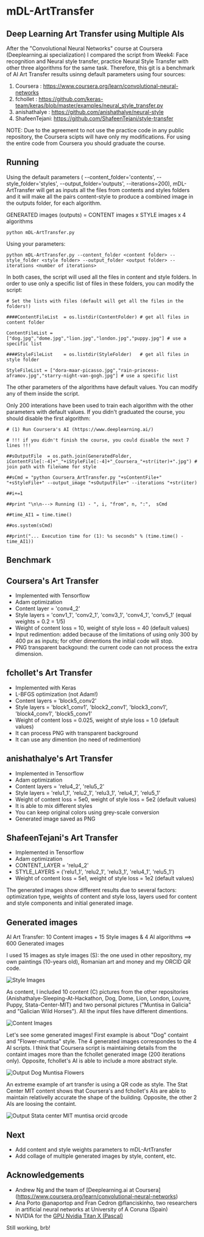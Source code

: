 # mDL-ArtTransfer
Deep Learning Art Transfer using Multiple AIs
---------------------------------------------

After the "Convolutional Neural Networks" course at Coursera (Deeplearning.ai specialization) I compared the script from Week4: Face recognition and Neural style transfer, practice Neural Style Transfer with other three algorithms for the same task. Therefore, this git is a benchmark of AI Art Transfer results usinng default parameters using four sources:

1) Coursera     : https://www.coursera.org/learn/convolutional-neural-networks
2) fchollet     : https://github.com/keras-team/keras/blob/master/examples/neural_style_transfer.py
3) anishathalye : https://github.com/anishathalye/neural-style
4) ShafeenTejani: https://github.com/ShafeenTejani/style-transfer

NOTE: Due to the agreement to not use the practice code in any public repository, the Coursera scipts will have only my modifications. For using the entire code from Coursera you should graduate the course.

## Running

Using the default parameters ( --content_folder='contents', --style_folder='styles', --output_folder='outputs', --iterations=200), mDL-ArtTransfer will get as inputs all the files from contents and styles folders and it will make all the pairs content-style to produce a combined image in the outputs folder, for each algorithm. 

GENERATED images (outputs) = CONTENT images x STYLE images x 4 algorithms 

`python mDL-ArtTransfer.py`

Using your parameters:

`python mDL-ArtTransfer.py --content_folder <content folder> --style_folder <style folder> --output_folder <output folder> --iterations <number of iterations>`

In both cases, the script will used all the files in content and style folders. In order to use only a specific list of files in these folders, you can modify the script:

`# Set the lists with files (default will get all the files in the folders!)`

`####ContentFileList  = os.listdir(ContentFolder) # get all files in content folder`

`ContentFileList = ["dog.jpg","dome.jpg","lion.jpg","london.jpg","puppy.jpg"] # use a specific list`

`####StyleFileList    = os.listdir(StyleFolder)   # get all files in style folder`

`StyleFileList = ["dora-maar-picasso.jpg","rain-princess-aframov.jpg","starry-night-van-gogh.jpg"] # use a specific list`

The other parameters of the algorithms have default values. You can modify any of them inside the script.

Only 200 interations have been used to train each algorithm with the other parameters with default values. If you didn't graduated the course, you should disable the first algorithm:

`# (1) Run Coursera's AI (https://www.deeplearning.ai/)`

`# !!! if you didn't finish the course, you could disable the next 7 lines !!!`

`##sOutputFile  = os.path.join(GeneratedFolder, iContentFile[:-4]+"_"+iStyleFile[:-4]+"_Coursera_"+str(iter)+".jpg") # join path with filename for style`

`##sCmd = "python Coursera_ArtTransfer.py "+sContentFile+" "+sStyleFile+" --output_image "+sOutputFile+" --iterations "+str(iter)`

`##i+=1`

`##print "\n\n---> Running (1) - ", i, "from", n, ":",  sCmd`

`##time_AI1 = time.time()`

`##os.system(sCmd)`

`##print("... Execution time for (1): %s seconds" % (time.time() - time_AI1))`

## Benchmark

Coursera's Art Transfer
-----------------------

* Implemented with Tensorflow
* Adam optimization
* Content layer = 'conv4_2'
* Style layers  = 'conv1_1', 'conv2_1', 'conv3_1', 'conv4_1', 'conv5_1' (equal weights = 0.2 = 1/5)
* Weight of content loss = 10, weight of style loss = 40 (default values)
* Input redimention: added because of the limitations of using only 300 by 400 px as inputs; for other dimentions the initial code will stop.
* PNG transparent backgound: the current code can not process the extra dimension.

fchollet's Art Transfer
-----------------------

* Implemented with Keras
* L-BFGS optimization (not Adam!)
* Content layers = 'block5_conv2'
* Style layers   = 'block1_conv1', 'block2_conv1', 'block3_conv1', 'block4_conv1', 'block5_conv1'
* Weight of content loss = 0.025, weight of style loss = 1.0 (default values)
* It can process PNG with transparent background
* It can use any dimention (no need of redimention)

anishathalye's Art Transfer
---------------------------

* Implemented in Tensorflow
* Adam optimization
* Content layers = 'relu4_2', 'relu5_2'
* Style layers   = 'relu1_1', 'relu2_1', 'relu3_1', 'relu4_1', 'relu5_1'
* Weight of content loss = 5e0, weight of style loss = 5e2 (default values)
* It is able to mix different styles
* You can keep original colors using grey-scale conversion
* Generated image saved as PNG

ShafeenTejani's Art Transfer
----------------------------

* Implemented in Tensorflow
* Adam optimization
* CONTENT_LAYER = 'relu4_2'
* STYLE_LAYERS = ('relu1_1', 'relu2_1', 'relu3_1', 'relu4_1', 'relu5_1')
* Weight of content loss = 5e1, weight of style loss = 1e2 (default values)

The generated images show different results due to several factors: optimization type, weights of content and style loss, layers used for content and style components and initial generated image.

Generated images
----------------

AI Art Transfer: 10 Content images + 15 Style images & 4 AI algorithms ==> 600 Generated images

I used 15 images as style images (S): the one used in other repository, my own paintings (10-years old), Romanian art and money and my ORCID QR code.

![Style Images](images/mDL-ArtTransfer_styles.png)

As content, I included 10 content (C) pictures from the other repositories (Anishathalye-Sleeping-At-Hackathon, Dog, Dome, Lion, London, Louvre, Puppy, Stata-Center-MIT) and two personal pictures ("Muntisa in Galicia" and "Galician Wild Horses"). All the input files have different dimentions.

![Content Images](images/mDL-ArtTransfer_contents.png)

Let's see some generated images! First example is about "Dog" containt and "Flower-muntisa" style. The 4 generated images correspondes to the 4 AI scripts. I think that Coursera script is maintaining details from the containt images more than the fchollet generated image (200 iterations only). Opposite, fchollet's AI is able to include a more abstract style.

![Output Dog Muntisa Flowers](images/mDL-ArtTransfer_Dog_Flowers-muntisa.png)

An extreme example of art transfer is using a QR code as style. The Stat Center MIT content shows that Coursera's and fchollet's AIs are able to maintain relativelly accurate the shape of the building. Opposite, the other 2 AIs are loosing the containt.

![Output Stata center MIT muntisa orcid qrcode](images/mDL-ArtTransfer_qr_code.png)

## Next

* Add content and style weights parameters to mDL-ArtTransfer
* Add collage of multiple generated images by style, content, etc.

## Acknowledgements

* Andrew Ng and the team of [Deeplearning.ai at Coursera] (https://www.coursera.org/learn/convolutional-neural-networks)
* Ana Porto @anaportop and Fran Cedron @flanciskinho, two researchers in artificial neural networks at University of A Coruna (Spain)
* NVIDIA for the [GPU Nvidia Titan X (Pascal)](https://www.nvidia.com/en-us/titan/titan-xp/)

Still working, brb!
